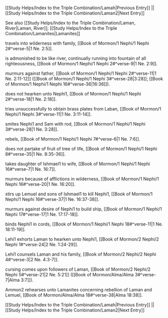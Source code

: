 [[Study Helps/Index to the Triple Combination/Lamah|Previous Entry]]  ||  [[Study Helps/Index to the Triple Combination/Laman2|Next Entry]]

 See also [[Study Helps/Index to the Triple Combination/Laman, River|Laman, River]]; [[Study Helps/Index to the Triple Combination/Lamanites|Lamanites]]

 travels into wilderness with family, [[Book of Mormon/1 Nephi/1 Nephi 2#^verse-5|1 Ne. 2:5]].

 is admonished to be like river, continually running into fountain of all righteousness, [[Book of Mormon/1 Nephi/1 Nephi 2#^verse-9|1 Ne. 2:9]].

 murmurs against father, [[Book of Mormon/1 Nephi/1 Nephi 2#^verse-11|1 Ne. 2:11-12]] ([[Book of Mormon/1 Nephi/1 Nephi 3#^verse-28|3:28]]; [[Book of Mormon/1 Nephi/1 Nephi 16#^verse-36|16:36]]).

 does not hearken unto Nephi1, [[Book of Mormon/1 Nephi/1 Nephi 2#^verse-18|1 Ne. 2:18]].

 tries unsuccessfully to obtain brass plates from Laban, [[Book of Mormon/1 Nephi/1 Nephi 3#^verse-11|1 Ne. 3:11-14]].

 smites Nephi1 and Sam with rod, [[Book of Mormon/1 Nephi/1 Nephi 3#^verse-28|1 Ne. 3:28]].

 rebels, [[Book of Mormon/1 Nephi/1 Nephi 7#^verse-6|1 Ne. 7:6]].

 does not partake of fruit of tree of life, [[Book of Mormon/1 Nephi/1 Nephi 8#^verse-35|1 Ne. 8:35-36]].

 takes daughter of Ishmael1 to wife, [[Book of Mormon/1 Nephi/1 Nephi 16#^verse-7|1 Ne. 16:7]].

 murmurs because of afflictions in wilderness, [[Book of Mormon/1 Nephi/1 Nephi 16#^verse-20|1 Ne. 16:20]].

 stirs up Lemuel and sons of Ishmael1 to kill Nephi1, [[Book of Mormon/1 Nephi/1 Nephi 16#^verse-37|1 Ne. 16:37-38]].

 murmurs against desire of Nephi1 to build ship, [[Book of Mormon/1 Nephi/1 Nephi 17#^verse-17|1 Ne. 17:17-18]].

 binds Nephi1 in cords, [[Book of Mormon/1 Nephi/1 Nephi 18#^verse-11|1 Ne. 18:11-19]].

 Lehi1 exhorts Laman to hearken unto Nephi1, [[Book of Mormon/2 Nephi/2 Nephi 1#^verse-24|2 Ne. 1:24-29]].

 Lehi1 counsels Laman and his family, [[Book of Mormon/2 Nephi/2 Nephi 4#^verse-3|2 Ne. 4:3-7]].

 cursing comes upon followers of Laman, [[Book of Mormon/2 Nephi/2 Nephi 5#^verse-21|2 Ne. 5:21]] ([[Book of Mormon/Alma/Alma 3#^verse-7|Alma 3:7]]).

 Ammon2 rehearses unto Lamanites concerning rebellion of Laman and Lemuel, [[Book of Mormon/Alma/Alma 18#^verse-38|Alma 18:38]].

[[Study Helps/Index to the Triple Combination/Lamah|Previous Entry]]  ||  [[Study Helps/Index to the Triple Combination/Laman2|Next Entry]]